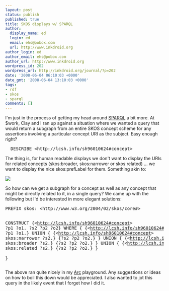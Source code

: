 ```yaml
---
layout: post
status: publish
published: true
title: SKOS displays w/ SPARQL
author:
  display_name: ed
  login: ed
  email: ehs@pobox.com
  url: http://www.inkdroid.org
author_login: ed
author_email: ehs@pobox.com
author_url: http://www.inkdroid.org
wordpress_id: 202
wordpress_url: http://inkdroid.org/journal/?p=202
date: '2008-06-04 06:10:03 +0000'
date_gmt: '2008-06-04 13:10:03 +0000'
tags:
- rdf
- skos
- sparql
comments: []
---
```

<p>I'm just in the process of getting my head around <a href="http://www.w3.org/TR/rdf-sparql-query/">SPARQL</a> a bit more. At $work, Clay and I ran up against a situation where we wanted a query that would return a subgraph from an entire SKOS concept scheme for any assertions involving a particular concept URI as the subject. Easy enough right?</p>
<pre>
  DESCRIBE &lt;http://lcsh.info/sh96010624#concept&gt;
</pre>
<p>The thing is, for human readable displays we don't want to display the URIs for related concepts (skos:broader, skos:narrower or skos:related) ... we want to display the nice skos:prefLabel for them. Something akin to:</p>
<p>  <img src="http://inkdroid.org/images/ethnoscience.png" /></p>
<p>So how can we get a subgraph for a concept as well as any concept that might be directly related to it, in a single query? We came up with the following but I'd be interested in more elegant solutions:</p>
<pre>
PREFIX skos: &lt;http://www.w3.org/2004/02/skos/core#&gt;

CONSTRUCT {&lt;http://lcsh.info/sh96010624#concept&gt; ?p1 ?o1. ?s2 ?p2 ?o2}
WHERE
{
    {&lt;http://lcsh.info/sh96010624#concept&gt; ?p1 ?o1.}
    UNION 
    {
        {&lt;http://lcsh.info/sh96010624#concept&gt; skos:narrower ?s2.}
        {?s2 ?p2 ?o2.}
    }
    UNION
    { 
        {&lt;http://lcsh.info/sh96010624#concept&gt; skos:broader ?s2.}
        {?s2 ?p2 ?o2.}
    }
    UNION
    { 
        {&lt;http://lcsh.info/sh96010624#concept&gt; skos:related ?s2.}
        {?s2 ?p2 ?o2.}
    }           
}
</pre>
<p>The above ran quite nicely in my <a href="http://arc.semsol.org/">Arc</a> playground. Any suggestions or ideas on how to boil this down would be appreciated. I also wanted to jot this query in the likely event that I forget how I did it.</p>
